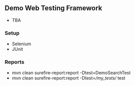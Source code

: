 ## Demo Web Testing Framework
- TBA

### Setup
- Selenium 
- JUnit

### Reports
- mvn clean surefire-report:report -Dtest=DemoSearchTest
- mvn clean surefire-report:report -Dtest=*/my_tests/* test